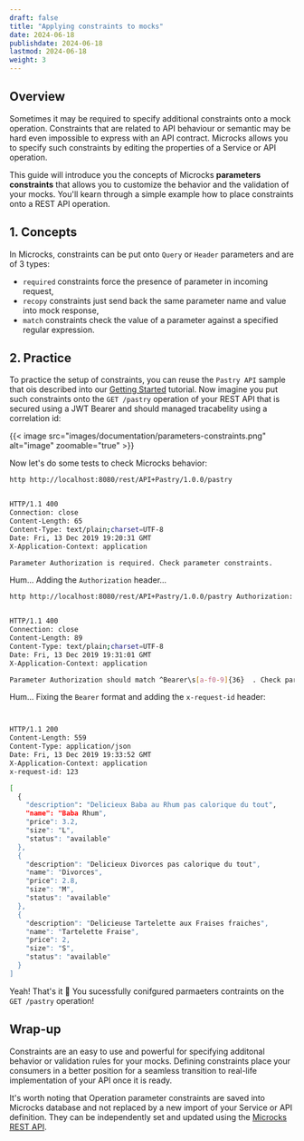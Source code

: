 ```yaml
---
draft: false
title: "Applying constraints to mocks"
date: 2024-06-18
publishdate: 2024-06-18
lastmod: 2024-06-18
weight: 3
---
```


## Overview

Sometimes it may be required to specify additional constraints onto a mock operation. Constraints that are related to API behaviour or semantic may be hard even impossible to express with an API contract. Microcks allows you to specify such constraints by editing the properties of a Service or API operation.

This guide will introduce you the concepts of Microcks **parameters constraints** that allows you to customize the behavior and the validation of your mocks. You'll kearn through a simple example how to place constraints onto a REST API operation.

## 1. Concepts

In Microcks, constraints can be put onto `Query` or `Header` parameters and are of 3 types:

* `required` constraints force the presence of parameter in incoming request,
* `recopy` constraints just send back the same parameter name and value into mock response,
* `match` constraints check the value of a parameter against a specified regular expression.

## 2. Practice

To practice the setup of constraints, you can reuse the `Pastry API` sample that ois described into our [Getting Started](/documentatoin/tutorials/getting-started) tutorial. Now imagine you put such constraints onto the `GET /pastry` operation of your REST API that is secured using a JWT Bearer and should managed tracabelity using a correlation id:

{{< image src="images/documentation/parameters-constraints.png" alt="image" zoomable="true" >}}

Now let's do some tests to check Microcks behavior:

```sh
http http://localhost:8080/rest/API+Pastry/1.0.0/pastry
```
```sh

HTTP/1.1 400 
Connection: close
Content-Length: 65
Content-Type: text/plain;charset=UTF-8
Date: Fri, 13 Dec 2019 19:20:31 GMT
X-Application-Context: application

Parameter Authorization is required. Check parameter constraints.
```

Hum... Adding the `Authorization` header...

```sh 
http http://localhost:8080/rest/API+Pastry/1.0.0/pastry Authorization:'Bearer 123'
```
```sh

HTTP/1.1 400 
Connection: close
Content-Length: 89
Content-Type: text/plain;charset=UTF-8
Date: Fri, 13 Dec 2019 19:31:01 GMT
X-Application-Context: application

Parameter Authorization should match ^Bearer\s[a-f0-9]{36}  . Check parameter constraints.
```

Hum... Fixing the `Bearer` format and adding the `x-request-id` header:

```sh http http://localhost:8080/rest/API+Pastry/1.0.0/pastry Authorization:'Bearer abcdefabcdefabcdefabcdefab1234567890' x-request-id:123
```
```sh

HTTP/1.1 200 
Content-Length: 559
Content-Type: application/json
Date: Fri, 13 Dec 2019 19:33:52 GMT
X-Application-Context: application
x-request-id: 123

[
  {
    "description": "Delicieux Baba au Rhum pas calorique du tout",
    "name": "Baba Rhum",
    "price": 3.2,
    "size": "L",
    "status": "available"
  },
  {
    "description": "Delicieux Divorces pas calorique du tout",
    "name": "Divorces",
    "price": 2.8,
    "size": "M",
    "status": "available"
  },
  {
    "description": "Delicieuse Tartelette aux Fraises fraiches",
    "name": "Tartelette Fraise",
    "price": 2,
    "size": "S",
    "status": "available"
  }
]
```

Yeah! That's it 🎉
You sucessfully conifgured parmaeters contraints on the `GET /pastry` operation!

## Wrap-up

Constraints are an easy to use and powerful for specifying additonal behavior or validation rules for your mocks. Defining constraints place your consumers in a better position for a seamless transition to real-life implementation of your API once it is ready.

It's worth noting that Operation parameter constraints are saved into Microcks database and not replaced by a new import of your Service or API definition. They can be independently set and updated using the [Microcks REST API](/documentation/guides/automation/api).

